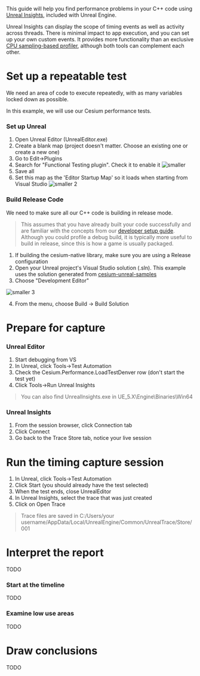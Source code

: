 This guide will help you find performance problems in your C++ code using [Unreal Insights](https://docs.unrealengine.com/5.0/en-US/unreal-insights-in-unreal-engine/), included with Unreal Engine.

Unreal Insights can display the scope of timing events as well as activity across threads. There is minimal impact to app execution, and you can set up your own custom events. It provides more functionality than an exclusive [CPU sampling-based profiler](https://learn.microsoft.com/en-us/visualstudio/profiling/understanding-performance-collection-methods-perf-profiler?view=vs-2022), although both tools can complement each other.

# Set up a repeatable test

We need an area of code to execute repeatedly, with as many variables locked down as possible. 

In this example, we will use our Cesium performance tests.

### Set up Unreal
1) Open Unreal Editor (UnrealEditor.exe)
2) Create a blank map (project doesn't matter. Choose an existing one or create a new one)
3) Go to Edit->Plugins
4) Search for "Functional Testing plugin". Check it to enable it
![smaller](https://github.com/CesiumGS/cesium-unreal/assets/130494071/5a3bc9de-cdaf-4d9d-842d-104719426663)
5) Save all
6) Set this map as the 'Editor Startup Map' so it loads when starting from Visual Studio
![smaller 2](https://github.com/CesiumGS/cesium-unreal/assets/130494071/8ba5c6c2-8c97-4048-afe2-db74770d85cc)


### Build Release Code

We need to make sure all our C++ code is building in release mode.

> This assumes that you have already built your code successfully and are familiar with the concepts from our [developer setup guide](https://github.com/CesiumGS/cesium-unreal/blob/ue5-main/Documentation/developer-setup-windows.md). Although you could profile a debug build, it is typically more useful to build in release, since this is how a game is usually packaged.

1) If building the cesium-native library, make sure you are using a Release configuration
2) Open your Unreal project's Visual Studio solution (.sln). This example uses the solution generated from [cesium-unreal-samples](https://github.com/CesiumGS/cesium-unreal-samples)
3) Choose "Development Editor"

![smaller 3](https://github.com/CesiumGS/cesium-unreal/assets/130494071/0e70065f-c717-466b-a92b-cab1dcfdd29b)

4) From the menu, choose Build -> Build Solution

# Prepare for capture

### Unreal Editor
1) Start debugging from VS
2) In Unreal, click Tools->Test Automation
3) Check the Cesium.Performance.LoadTestDenver row (don't start the test yet)
4) Click Tools->Run Unreal Insights
> You can also find UnrealInsights.exe in UE_5.X\Engine\Binaries\Win64

### Unreal Insights
1) From the session browser, click Connection tab
2) Click Connect
3) Go back to the Trace Store tab, notice your live session

# Run the timing capture session

1) In Unreal, click Tools->Test Automation
2) Click Start (you should already have the test selected)
3) When the test ends, close UnrealEditor
4) In Unreal Insights, select the trace that was just created
5) Click on Open Trace

> Trace files are saved in C:/Users/your username/AppData/Local/UnrealEngine/Common/UnrealTrace/Store/001

# Interpret the report

TODO

### Start at the timeline

TODO

### Examine low use areas

TODO

# Draw conclusions

TODO
